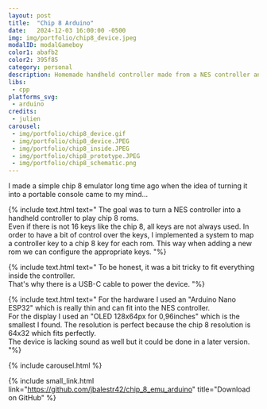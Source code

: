```yaml
---
layout: post
title:  "Chip 8 Arduino"
date:   2024-12-03 16:00:00 -0500
img: img/portfolio/chip8_device.jpeg
modalID: modalGameboy
color1: abafb2 
color2: 395f85 
category: personal
description: Homemade handheld controller made from a NES controller and an arduino to play chip 8 roms.
libs:
 - cpp
platforms_svg:
 - arduino
credits:
 - julien
carousel:
 - img/portfolio/chip8_device.gif
 - img/portfolio/chip8_device.JPEG
 - img/portfolio/chip8_inside.JPEG
 - img/portfolio/chip8_prototype.JPEG
 - img/portfolio/chip8_schematic.png
---
```

I made a simple chip 8 emulator long time ago when the idea of turning it into a portable console came to my mind...

{% include text.html text="
The goal was to turn a NES controller into a handheld controller to play chip 8 roms.<br/>
Even if there is not 16 keys like the chip 8, all keys are not always used. In order to have a bit of control over the keys, I implemented a system to map a controller key to a chip 8 key for each rom. This way when adding a new rom we can configure the appropriate keys.
"%}

{% include text.html text="
To be honest, it was a bit tricky to fit everything inside the controller.<br/>
That's why there is a USB-C cable to power the device.
"%}

{% include text.html text="
For the hardware I used an \"Arduino Nano ESP32\" which is really thin and can fit into the NES controller.<br/>
For the display I used an \"OLED 128x64px for 0,96inches\" which is the smallest I found. The resolution is perfect because the chip 8 resolution is 64x32 which fits perfectly.<br/>
The device is lacking sound as well but it could be done in a later version.
"%}

{% include carousel.html %}

{% include small_link.html link="https://github.com/jbalestr42/chip_8_emu_arduino" title="Download on GitHub" %}